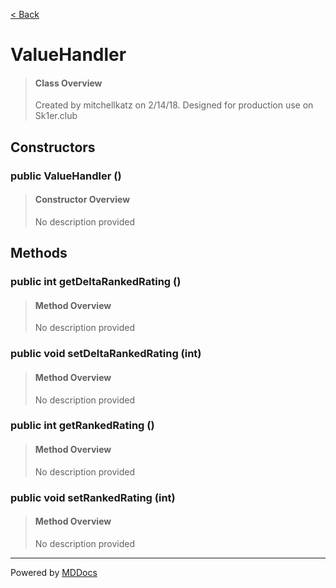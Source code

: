 [< Back](..)
# ValueHandler #
>#### Class Overview ####
>Created by mitchellkatz on 2/14/18. Designed for production use on Sk1er.club
## Constructors ##
### public ValueHandler () ###
>#### Constructor Overview ####
>No description provided
>
## Methods ##
### public int getDeltaRankedRating () ###
>#### Method Overview ####
>No description provided
>
### public void setDeltaRankedRating (int) ###
>#### Method Overview ####
>No description provided
>
### public int getRankedRating () ###
>#### Method Overview ####
>No description provided
>
### public void setRankedRating (int) ###
>#### Method Overview ####
>No description provided
>

---
Powered by [MDDocs](https://github.com/VRCube/MDDocs)